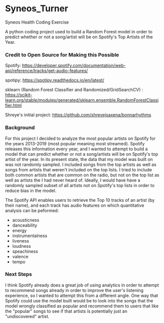 # Syneos_Turner
Syneos Health Coding Exercise

A python coding project used to build a Random Forest model in order to predict whether or not a song/artist will be on Spotify's Top Artists of the Year. 

### Credit to Open Source for Making this Possible 

Spotify: https://developer.spotify.com/documentation/web-api/reference/tracks/get-audio-features/

spotipy: https://spotipy.readthedocs.io/en/latest/

sklearn (Random Forest Classifier and Randomized/GridSearchCV) : https://scikit-learn.org/stable/modules/generated/sklearn.ensemble.RandomForestClassifier.html

Shreye's initial project: https://github.com/shreyejsaxena/bonnarhythms

### Background

For this project I decided to analyze the most popular artists on Spotify for the years 2013-2019 (most popular meaning most streamed). Spotify releases this information every year, and I wanted to attempt to build a model that can predict whether or not a song/artists will be on Spotify's top artist of the year. In its present state, the data that my model was built on was not randomly sampled. I included songs from the top artists as well as songs from artists that weren't included on the top lists. I tried to include both common artists that are common on the radio, but not on the top list as well as artists the I had never heard of. Ideally, I would have have a randomly sampled subset of all artists not on Spotify's top lists in order to reduce bias in the model. 

The Spotify API enables users to retrieve the Top 10 tracks of an artist (by their name), and each track has audio features on which quantitative analysis can be peformed:

- acousticness
- danceability
- energy
- instrumentalness
- liveness
- loudness
- speachiness
- valence
- tempo


### Next Steps

I think Spotify already does a great job of using analytics in order to attempt to recommend songs already in order to improve the user's listening experience, so I wanted to attempt this from a different angle. One way that Spotify could use the model built would be to look into the songs that the model wrongly classified as popular and recommend them to users that like the "popular" songs to see if that artists is potentially just an "undiscovered" artist. 
